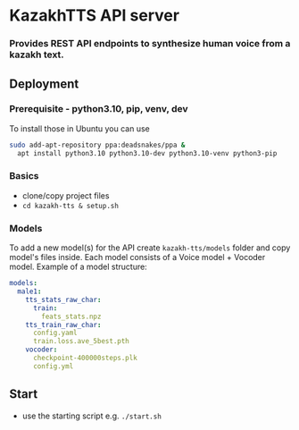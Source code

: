 # KazakhTTS API server

### Provides REST API endpoints to synthesize human voice from a kazakh text.  

## Deployment
### Prerequisite - python3.10, pip, venv, dev
To install those in Ubuntu you can use
```bash
sudo add-apt-repository ppa:deadsnakes/ppa &
  apt install python3.10 python3.10-dev python3.10-venv python3-pip
```

### Basics
* clone/copy project files
* `cd kazakh-tts & setup.sh`



### Models

To add a new model(s) for the API create `kazakh-tts/models` folder and 
copy model's files inside. Each model consists of a Voice model + Vocoder model.
Example of a model structure:

```yaml
models:
  male1:
    tts_stats_raw_char:
      train:
        feats_stats.npz
    tts_train_raw_char:
      config.yaml
      train.loss.ave_5best.pth
    vocoder:
      checkpoint-400000steps.plk
      config.yml
```


## Start
* use the starting script e.g. `./start.sh`